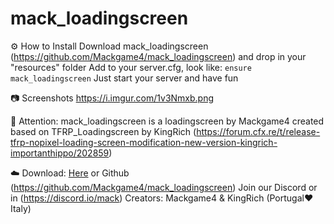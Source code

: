 # mack_loadingscreen

⚙️ How to Install
Download mack_loadingscreen (https://github.com/Mackgame4/mack_loadingscreen) and drop in your "resources" folder
Add to your server.cfg, look like:
```ensure mack_loadingscreen```
Just start your server and have fun

📷 Screenshots
https://i.imgur.com/1v3Nmxb.png

🔖 Attention:
mack_loadingscreen is a loadingscreen by Mackgame4 created based on TFRP_Loadingscreen by KingRich (https://forum.cfx.re/t/release-tfrp-nopixel-loading-screen-modification-new-version-kingrich-importanthippo/202859)

☁️ Download:
[Here](https://github.com/Mackgame4/mack_loadingscreen) or Github (https://github.com/Mackgame4/mack_loadingscreen)
Join our Discord or in (https://discord.io/mack)
Creators: Mackgame4 & KingRich (Portugal❤️Italy)
